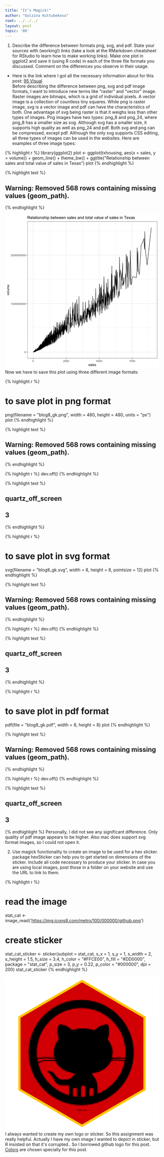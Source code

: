 ```yaml
---
title: "It’s Magick!"
author: "Gulzina Kuttubekova"
root: ../../../
layout: post
topic: '08'
---
```


1. Describe the difference between formats png, svg, and pdf. State your sources with (working!) links (take a look at the RMarkdown cheatsheet for RStudio to learn how to make working links). Make one plot in ggplot2 and save it (using R code) in each of the three file formats you discussed. Comment on the differences you observe in their usage.

- Here is the link where I got all the necessary information about for this post: [95 Visual](https://www.95visual.com/blog/svg-pdf-jpg-png-whats-the-difference) <br>
  Before describing the difference between png, svg and pdf image formats, I want to introduce new terms like “raster” and “vector” image. Raster images are bitmaps, which is a grid of individual pixels. A vector image is a collection of countless tiny squares. While png is raster image, svg is a vector image and pdf can have the characteristics of both. One advantage of svg being raster is that it weighs less than other types of images. Png images have two types: png_8 and png_24, where png_8 has a smaller size as svg. Although svg has a smaller size, it supports high quality as well as png_24 and pdf. Both svg and png can be compressed, except pdf. Although the only svg supports CSS editing, all three types of images can be used in the websites.
  Here are examples of three image types:

{% highlight r %}
library(ggplot2)
plot <- ggplot(txhousing, aes(x = sales, y = volume)) + geom_line() + theme_bw() + ggtitle("Relationship between sales and total value of sales in Texas")
plot
{% endhighlight %}



{% highlight text %}
## Warning: Removed 568 rows containing missing values (geom_path).
{% endhighlight %}

![center](../figure/08/GulzinaKuttubekova/unnamed-chunk-1-1.png)
<br> Now we have to save this plot using three different image formats:

{% highlight r %}
# to save plot in png format
png(filename = "blog8_gk.png", width = 480, height = 480, units = "px")
plot
{% endhighlight %}



{% highlight text %}
## Warning: Removed 568 rows containing missing values (geom_path).
{% endhighlight %}



{% highlight r %}
dev.off()
{% endhighlight %}



{% highlight text %}
## quartz_off_screen 
##                 3
{% endhighlight %}



{% highlight r %}
# to save plot in svg format
svg(filename = "blog8_gk.svg", width = 8, height = 8, pointsize = 12)
plot
{% endhighlight %}



{% highlight text %}
## Warning: Removed 568 rows containing missing values (geom_path).
{% endhighlight %}



{% highlight r %}
dev.off()
{% endhighlight %}



{% highlight text %}
## quartz_off_screen 
##                 3
{% endhighlight %}



{% highlight r %}
# to save plot in pdf format
pdf(file = "blog8_gk.pdf", width = 8, height = 8)
plot
{% endhighlight %}



{% highlight text %}
## Warning: Removed 568 rows containing missing values (geom_path).
{% endhighlight %}



{% highlight r %}
dev.off()
{% endhighlight %}



{% highlight text %}
## quartz_off_screen 
##                 3
{% endhighlight %}
 Personally, I did not see any significant difference. Only quality of pdf image appears to be higher. Also mac does support svg format images, so I could not open it.

2. Use magick functionality to create an image to be used for a hex sticker. package hexSticker can help you to get started on dimensions of the sticker. Include all code necessary to produce your sticker. In case you are using local images, post those in a folder on your website and use the URL to link to them.



{% highlight r %}
# read the image
stat_cat <- image_read('https://img.icons8.com/metro/100/000000/github.png') 

# create sticker 
stat_cat_sticker <- sticker(subplot = stat_cat,
                            s_x = 1,
                            s_y = 1,
                            s_width = 2,
                            s_height = 1.5,
                            h_size = 3.4,
                            h_color = "#FFCE00",
                            h_fill = "#DD0000",  
                            package = "stat_cat",
                            p_size = 3,
                            p_y = 0.22,
                            p_color = "#000000",
                            dpi = 200)
stat_cat_sticker
{% endhighlight %}

![center](../figure/08/GulzinaKuttubekova/unnamed-chunk-4-1.png)
<br> I always wanted to create my own logo or sticker. So this assignment was really helpful. Actually I have my own image I wanted to depict in sticker, but R insisted on that it's corrupted.. So I borrowed github logo for this post. [Colors](https://www.schemecolor.com/germany-flag-colors.php) are chosen specially for this post.


